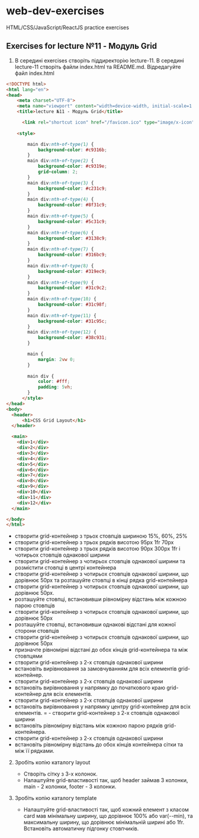 # web-dev-exercises
HTML/CSS/JavaScript/ReactJS practice exercises
## Exercises for lecture №11 - Модуль Grid

1. В середині exercises створіть піддиректорію lecture-11. В середині lecture-11 створіть файли index.html та README.md. Відредагуйте файл index.html
```html
<!DOCTYPE html>
<html lang="en">
<head>
    <meta charset="UTF-8">
    <meta name="viewport" content="width=device-width, initial-scale=1.0">
    <title>lecture №11 - Модуль Grid</title>

	  <link rel="shortcut icon" href="/favicon.ico" type="image/x-icon">
    
    <style>

        main div:nth-of-type(1) {
            background-color: #c9316b;
        }
        main div:nth-of-type(2) {
            background-color: #c9319e;
            grid-column: 2;
        }
        main div:nth-of-type(3) {
            background-color: #c231c9;
        }
        main div:nth-of-type(4) {
            background-color: #8f31c9;
        }
        main div:nth-of-type(5) {
            background-color: #5c31c9;
        }
        main div:nth-of-type(6) {
            background-color: #3138c9;
        }
        main div:nth-of-type(7) {
            background-color: #316bc9;
        }
        main div:nth-of-type(8) {
            background-color: #319ec9;
        }
        main div:nth-of-type(9) {
            background-color: #31c9c2;
        }
        main div:nth-of-type(10) {
            background-color: #31c98f;
        }
        main div:nth-of-type(11) {
            background-color: #31c95c;
        }
        main div:nth-of-type(12) {
            background-color: #38c931;
        }

        main {
            margin: 2vw 0;
        }
            
        main div {
            color: #fff;
            padding: 5vh;
        }
      </style>
</head>
<body>
  <header>
	  <h1>CSS Grid Layout</h1>
  </header>

  <main>
    <div>1</div>
    <div>2</div>
    <div>3</div>
    <div>4</div>
    <div>5</div>
    <div>6</div>
    <div>7</div>
    <div>8</div>
    <div>9</div>
    <div>10</div>
    <div>11</div>
    <div>12</div>
  </main>

</body>
</html>

```
  - створити grid-контейнер з трьох стовпців шириною 15%, 60%, 25%
  - створити grid-контейнер з трьох рядків висотою 95px 1fr 70px
  - створити grid-контейнер з трьох рядків висотою 90px 300px 1fr і чотирьох стовпців однакової ширини
  - створити grid-контейнер з чотирьох стовпців однакової ширини та розмістити стовпці в центрі контейнера
  - створити grid-контейнер з чотирьох стовпців однакової ширини, що дорівнює 50px та розташуйте стовпці в кінці рядка grid-контейнера
  - створити grid-контейнер з чотирьох стовпців однакової ширини, що дорівнює 50px.
  - розташуйте стовпці, встановивши рівномірну відстань між кожною парою стовпців
  - створити grid-контейнер з чотирьох стовпців однакової ширини, що дорівнює 50px
  - розташуйте стовпці, встановивши однакові відстані для кожної сторони стовпців
  - створити grid-контейнер з чотирьох стовпців однакової ширини, що дорівнює 50px
  - призначте рівномірні відстані до обох кінців grid-контейнера та між стовпцями
  - створити grid-контейнер з 2-х стовпців однакової ширини
  - встановіть вирівнювання за замовчуванням для всіх елементів grid-контейнер.
  - створити grid-контейнер з 2-х стовпців однакової ширини
  - встановіть вирівнювання у напрямку до початкового краю grid-контейнер для всіх елементів.
  - створити grid-контейнер з 2-х стовпців однакової ширини
  - встановіть вирівнювання у напрямку центру grid-контейнер для всіх елементів.
=  - створити grid-контейнер з 2-х стовпців однакової ширини
  - встановіть рівномірну відстань між кожною парою рядків grid-контейнера.
  - створити grid-контейнер з 2-х стовпців однакової ширини
  - встановіть рівномірну відстань до обох кінців контейнера сітки та між її рядками.

2. Зробіть копію каталогу layout
    - Створіть сітку з 3-х колонок.
    - Налаштуйте grid-властивості так, щоб header займав 3 колонки, main - 2 колонки, footer - 3 колонки.

3. Зробіть копію каталогу template
    - Налаштуйте grid-властивості так, щоб кожний елемент з класом card мав мінімальну ширину, що дорівнює 100% або var(--min), та максимальну ширину, що дорівнює мінімальній ширині або 1fr. Встановіть автоматичну підгонку стовпчиків. 

